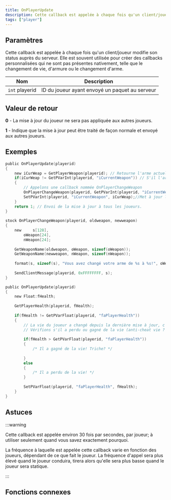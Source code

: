 ```yaml
---
title: OnPlayerUpdate
description: Cette callback est appelée à chaque fois qu'un client/joueur modifie son status auprès du serveur.
tags: ["player"]
---
```


## Paramètres

Cette callback est appelée à chaque fois qu'un client/joueur modifie son status auprès du serveur. Elle est souvent utilisée pour créer des callbacks personnalisées qui ne sont pas présentes nativement, telle que le changement de vie, d'armure ou le changement d'arme.

| Nom            | Description                                   |
| -------------- | --------------------------------------------- |
| `int` playerid |ID du joueur ayant envoyé un paquet au serveur |

## Valeur de retour

**0** - La mise à jour du joueur ne sera pas appliquée aux autres joueurs.

**1** - Indique que la mise à jour peut être traité de façon normale et envoyé aux autres joueurs.

## Exemples

```c
public OnPlayerUpdate(playerid)
{
    new iCurWeap = GetPlayerWeapon(playerid); // Retourne l'arme actuelle du joueur		
    if(iCurWeap != GetPVarInt(playerid, "iCurrentWeapon")) // S'il l'arme à changer depuis la dernière mise à jour
    {
        // Appelons une callback nommée OnPlayerChangeWeapon
        OnPlayerChangeWeapon(playerid, GetPVarInt(playerid, "iCurrentWeapon"), iCurWeap);
        SetPVarInt(playerid, "iCurrentWeapon", iCurWeap);//Met à jour la variable arme du joueur
    }
    return 1; // Envoi de la mise à jour à tous les joueurs.
}
 
stock OnPlayerChangeWeapon(playerid, oldweapon, newweapon)
{
	new     s[128],
		oWeapon[24],
		nWeapon[24];
 
	GetWeaponName(oldweapon, oWeapon, sizeof(oWeapon));
	GetWeaponName(newweapon, nWeapon, sizeof(nWeapon));
 
	format(s, sizeof(s), "Vous avez changé votre arme de %s à %s!", oWeapon, nWeapon);
 
	SendClientMessage(playerid, 0xFFFFFFFF, s);
}
```

```c
public OnPlayerUpdate(playerid)
{
	new Float:fHealth;
 
	GetPlayerHealth(playerid, fHealth);
 
	if(fHealth != GetPVarFloat(playerid, "faPlayerHealth"))
	{
	    // La vie du joueur a changé depuis la dernière mise à jour, c'est donc bien la mise à jour qui a été envoyée.
	    // Vérifions s'il a perdu ou gagné de la vie (anti-cheat vie ? ;)) 
 
	    if(fHealth > GetPVarFloat(playerid, "faPlayerHealth"))
	    {
	        /* Il a gagné de la vie! Triche? */
 
	    }
	    else
	    {
	        /* Il a perdu de la vie! */
	    }
 
	    SetPVarFloat(playerid, "faPlayerHealth", fHealth);
	}
}
```
## Astuces

<TipNPCCallbacks />

:::warning

Cette callback est appelée environ 30 fois par secondes, par joueur; à utiliser seulement quand vous savez exactement pourquoi.

La fréquence à laquelle est appelée cette callback varie en fonction des joueurs, dépendant de ce que fait le joueur. La fréquence d'appel sera plus élevé quand le joueur conduira, tirera alors qu'elle sera plus basse quand le joueur sera statique.

:::

## Fonctions connexes
